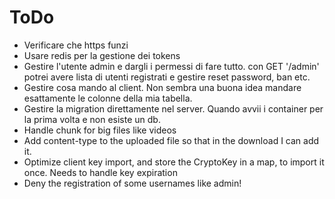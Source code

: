 # ToDo

- Verificare che https funzi
- Usare redis per la gestione dei tokens
- Gestire l'utente admin e dargli i permessi di fare tutto. con GET '/admin' potrei avere lista di utenti registrati e gestire reset password, ban etc.
- Gestire cosa mando al client. Non sembra una buona idea mandare esattamente le colonne della mia tabella.
- Gestire la migration direttamente nel server. Quando avvii i container per la prima volta e non esiste un db.
- Handle chunk for big files like videos
- Add content-type to the uploaded file so that in the download I can add it.
- Optimize client key import, and store the CryptoKey in a map, to import it once. Needs to handle key expiration
- Deny the registration of some usernames like admin!
